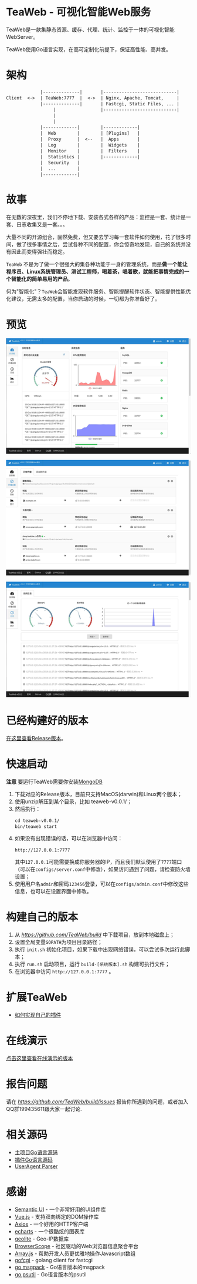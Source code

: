 # TeaWeb - 可视化智能Web服务
TeaWeb是一款集静态资源、缓存、代理、统计、监控于一体的可视化智能WebServer。

TeaWeb使用Go语言实现，在高可定制化前提下，保证高性能、高并发。

# 架构 
~~~
             |--------------|       |----------------------------| 
Client  <->  | TeaWeb:7777  |  <->  | Nginx, Apache, Tomcat,     |
             |--------------|       | Fastcgi, Static Files, ... |
                  |                 |----------------------------|
                  |
                  |
             |-------------|        |-------------|
             |  Web        |        | [Plugins]   | 
             |  Proxy      |  <--   |  Apps       |
             |  Log        |        |  Widgets    |
             |  Monitor    |        |  Filters    |
             |  Statistics |        |-------------|
             |  Security   |
             |  ...        |
             |-------------|
~~~

# 故事 
在无数的深夜里，我们不停地下载、安装各式各样的产品：监控是一套、统计是一套、日志收集又是一套。。。

大量不同的开源组合，固然免费，但又要去学习每一套软件如何使用，花了很多时间，做了很多事情之后，尝试各种不同的配置，你会惊奇地发现，自己的系统并没有因此而变得强壮而稳定。

`TeaWeb` 不是为了做一个很强大的集各种功能于一身的管理系统，而是**做一个能让程序员、Linux系统管理员、测试工程师，喝着茶，唱着歌，就能把事情完成的一个智能化的简单易用的产品**。

何为"智能化"？`TeaWeb`会智能发现软件服务、智能提醒软件状态、智能提供性能优化建议，无需太多的配置，当你启动的时候，一切都为你准备好了。

# 预览
![预览](./resources/screen-shot-1.jpg)

![预览](./resources/screen-shot-2.jpg)

![预览](./resources/screen-shot-3.jpg)

# 已经构建好的版本
[在这里查看Release版本](https://github.com/TeaWeb/build/releases)。

# 快速启动
**注意** 要运行TeaWeb需要你安装[MongoDB](https://www.mongodb.com/)

1. 下载对应的Release版本，目前只支持MacOS(darwin)和Linux两个版本；
2. 使用unzip解压到某个目录，比如 teaweb-v0.0.1/；
3. 然后执行：
    ~~~shell
    cd teaweb-v0.0.1/
    bin/teaweb start
    ~~~
4. 如果没有出现错误的话，可以在浏览器中访问：
    ~~~
    http://127.0.0.1:7777
    ~~~
    其中`127.0.0.1`可能需要换成你服务器的IP，而且我们默认使用了`7777`端口（可以在`configs/server.conf`中修改），如果访问遇到了问题，请检查防火墙设置；
5. 使用用户名`admin`和密码`123456`登录，可以在`configs/admin.conf`中修改这些信息，也可以在设置界面中修改。

# 构建自己的版本    
1. 从 *https://github.com/TeaWeb/build* 中下载项目，放到本地磁盘上；
2. 设置全局变量`GOPATH`为项目目录路径；
3. 执行 `init.sh` 初始化项目，如果下载中出现网络错误，可以尝试多次运行此脚本；
4. 执行 `run.sh` 启动项目，运行 `build-[系统版本].sh` 构建可执行文件；
5. 在浏览器中访问 `http://127.0.0.1:7777` 。

# 扩展TeaWeb
* [如何实现自己的插件](https://github.com/TeaWeb/plugin)

# 在线演示
[点击这里查看在线演示的版本](http://meloy.cn:7777/)

# 报告问题
请在 *https://github.com/TeaWeb/build/issues* 报告你所遇到的问题，或者加入QQ群199435611跟大家一起讨论.

# 相关源码
* [主项目Go语言源码](https://github.com/TeaWeb/code)
* [插件Go语言源码](https://github.com/TeaWeb/plugin)
* [UserAgent Parser](https://github.com/TeaWeb/uaparser)

# 感谢
* [Semantic UI](https://semantic-ui.com) - 一个非常好用的UI组件库
* [Vue.js](https://cn.vuejs.org/) - 支持双向绑定的DOM操作库
* [Axios](https://github.com/axios/axios) - 一个好用的HTTP客户端
* [echarts](http://echarts.baidu.com/) - 一个很酷炫的图表库
* [geolite](https://dev.maxmind.com/geoip/legacy/geolite/) - Geo-IP数据库
* [BrowserScope](http://www.browserscope.org/) - 社区驱动的Web浏览器信息聚合平台
* [Array.js](https://github.com/iwind/Array.js) - 帮助开发人员更优雅地操作Javascript数组
* [gofcgi](https://github.com/iwind/gofcgi) - golang client for fastcgi
* [go msgpack](https://github.com/vmihailenco/msgpack) - Go语言版本的msgpack
* [go psutil](https://github.com/shirou/gopsutil) - Go语言版本的psutil
